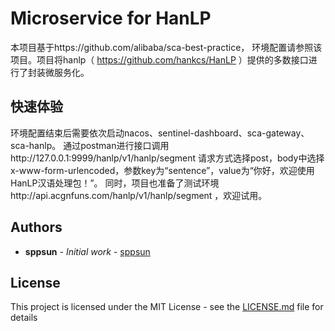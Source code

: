 # Microservice for HanLP

本项目基于https://github.com/alibaba/sca-best-practice， 环境配置请参照该项目。项目将hanlp（ https://github.com/hankcs/HanLP ）提供的多数接口进行了封装微服务化。

## 快速体验

环境配置结束后需要依次启动nacos、sentinel-dashboard、sca-gateway、sca-hanlp。
通过postman进行接口调用http://127.0.0.1:9999/hanlp/v1/hanlp/segment
请求方式选择post，body中选择x-www-form-urlencoded，参数key为“sentence”，value为“你好，欢迎使用HanLP汉语处理包！”。
同时，项目也准备了测试环境http://api.acgnfuns.com/hanlp/v1/hanlp/segment ，欢迎试用。

## Authors

* **sppsun** - *Initial work* - [sppsun](https://github.com/sppsun)

## License

This project is licensed under the MIT License - see the [LICENSE.md](LICENSE.md) file for details
